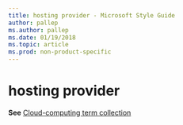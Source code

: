 ```yaml
---
title: hosting provider - Microsoft Style Guide
author: pallep
ms.author: pallep
ms.date: 01/19/2018
ms.topic: article
ms.prod: non-product-specific
---
```


# hosting provider

**See** [Cloud-computing term collection](/style-guide/a-z-word-list-term-collections/term-collections/cloud-computing-terms)
